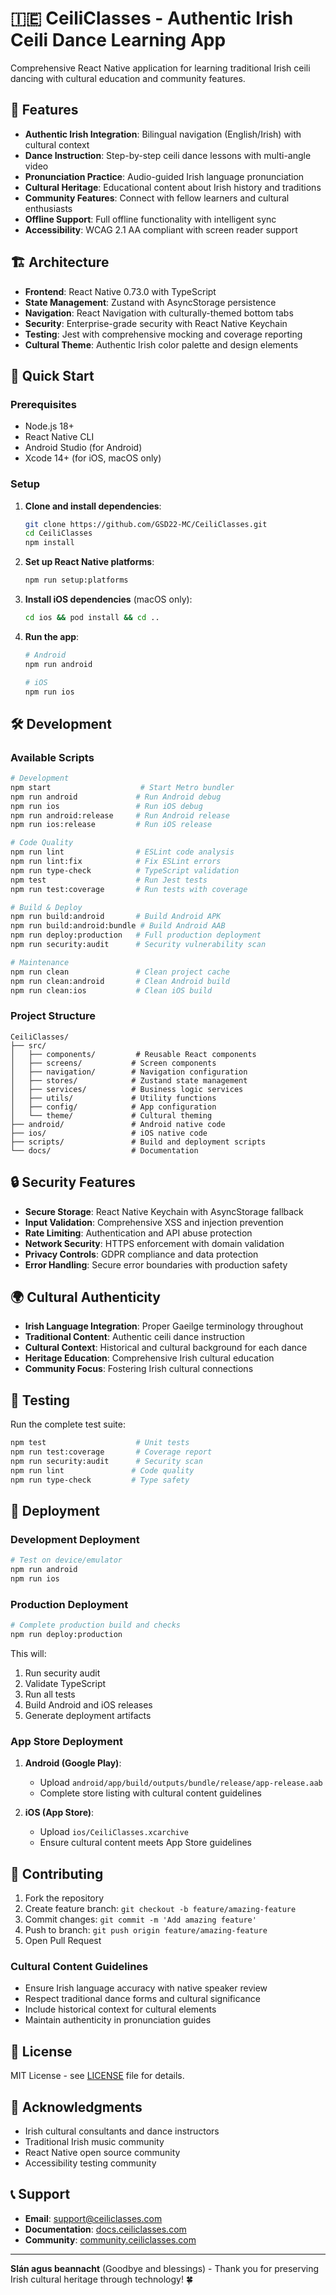 # 🇮🇪 CeiliClasses - Authentic Irish Ceili Dance Learning App

Comprehensive React Native application for learning traditional Irish ceili dancing with cultural education and community features.

## 🎯 Features

- **Authentic Irish Integration**: Bilingual navigation (English/Irish) with cultural context
- **Dance Instruction**: Step-by-step ceili dance lessons with multi-angle video
- **Pronunciation Practice**: Audio-guided Irish language pronunciation
- **Cultural Heritage**: Educational content about Irish history and traditions
- **Community Features**: Connect with fellow learners and cultural enthusiasts
- **Offline Support**: Full offline functionality with intelligent sync
- **Accessibility**: WCAG 2.1 AA compliant with screen reader support

## 🏗️ Architecture

- **Frontend**: React Native 0.73.0 with TypeScript
- **State Management**: Zustand with AsyncStorage persistence
- **Navigation**: React Navigation with culturally-themed bottom tabs
- **Security**: Enterprise-grade security with React Native Keychain
- **Testing**: Jest with comprehensive mocking and coverage reporting
- **Cultural Theme**: Authentic Irish color palette and design elements

## 🚀 Quick Start

### Prerequisites

- Node.js 18+ 
- React Native CLI
- Android Studio (for Android)
- Xcode 14+ (for iOS, macOS only)

### Setup

1. **Clone and install dependencies**:
   ```bash
   git clone https://github.com/GSD22-MC/CeiliClasses.git
   cd CeiliClasses
   npm install
   ```

2. **Set up React Native platforms**:
   ```bash
   npm run setup:platforms
   ```

3. **Install iOS dependencies** (macOS only):
   ```bash
   cd ios && pod install && cd ..
   ```

4. **Run the app**:
   ```bash
   # Android
   npm run android
   
   # iOS
   npm run ios
   ```

## 🛠️ Development

### Available Scripts

```bash
# Development
npm start                    # Start Metro bundler
npm run android             # Run Android debug
npm run ios                 # Run iOS debug
npm run android:release     # Run Android release
npm run ios:release         # Run iOS release

# Code Quality
npm run lint                # ESLint code analysis
npm run lint:fix            # Fix ESLint errors
npm run type-check          # TypeScript validation
npm test                    # Run Jest tests
npm run test:coverage       # Run tests with coverage

# Build & Deploy
npm run build:android       # Build Android APK
npm run build:android:bundle # Build Android AAB
npm run deploy:production   # Full production deployment
npm run security:audit      # Security vulnerability scan

# Maintenance
npm run clean               # Clean project cache
npm run clean:android       # Clean Android build
npm run clean:ios           # Clean iOS build
```

### Project Structure

```
CeiliClasses/
├── src/
│   ├── components/         # Reusable React components
│   ├── screens/           # Screen components
│   ├── navigation/        # Navigation configuration
│   ├── stores/            # Zustand state management
│   ├── services/          # Business logic services
│   ├── utils/             # Utility functions
│   ├── config/            # App configuration
│   └── theme/             # Cultural theming
├── android/               # Android native code
├── ios/                   # iOS native code
├── scripts/               # Build and deployment scripts
└── docs/                  # Documentation
```

## 🔒 Security Features

- **Secure Storage**: React Native Keychain with AsyncStorage fallback
- **Input Validation**: Comprehensive XSS and injection prevention
- **Rate Limiting**: Authentication and API abuse protection
- **Network Security**: HTTPS enforcement with domain validation
- **Privacy Controls**: GDPR compliance and data protection
- **Error Handling**: Secure error boundaries with production safety

## 🌍 Cultural Authenticity

- **Irish Language Integration**: Proper Gaeilge terminology throughout
- **Traditional Content**: Authentic ceili dance instruction
- **Cultural Context**: Historical and cultural background for each dance
- **Heritage Education**: Comprehensive Irish cultural education
- **Community Focus**: Fostering Irish cultural connections

## 🧪 Testing

Run the complete test suite:

```bash
npm test                    # Unit tests
npm run test:coverage       # Coverage report
npm run security:audit      # Security scan
npm run lint               # Code quality
npm run type-check         # Type safety
```

## 📱 Deployment

### Development Deployment

```bash
# Test on device/emulator
npm run android
npm run ios
```

### Production Deployment

```bash
# Complete production build and checks
npm run deploy:production
```

This will:
1. Run security audit
2. Validate TypeScript
3. Run all tests
4. Build Android and iOS releases
5. Generate deployment artifacts

### App Store Deployment

1. **Android (Google Play)**:
   - Upload `android/app/build/outputs/bundle/release/app-release.aab`
   - Complete store listing with cultural content guidelines

2. **iOS (App Store)**:
   - Upload `ios/CeiliClasses.xcarchive`
   - Ensure cultural content meets App Store guidelines

## 🤝 Contributing

1. Fork the repository
2. Create feature branch: `git checkout -b feature/amazing-feature`
3. Commit changes: `git commit -m 'Add amazing feature'`
4. Push to branch: `git push origin feature/amazing-feature`
5. Open Pull Request

### Cultural Content Guidelines

- Ensure Irish language accuracy with native speaker review
- Respect traditional dance forms and cultural significance
- Include historical context for cultural elements
- Maintain authenticity in pronunciation guides

## 📄 License

MIT License - see [LICENSE](LICENSE) file for details.

## 🙏 Acknowledgments

- Irish cultural consultants and dance instructors
- Traditional Irish music community
- React Native open source community
- Accessibility testing community

## 📞 Support

- **Email**: support@ceiliclasses.com
- **Documentation**: [docs.ceiliclasses.com](https://docs.ceiliclasses.com)
- **Community**: [community.ceiliclasses.com](https://community.ceiliclasses.com)

---

**Slán agus beannacht** (Goodbye and blessings) - Thank you for preserving Irish cultural heritage through technology! 🍀